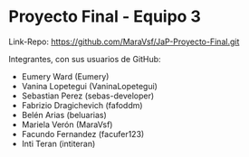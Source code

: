 # Proyecto Final - Equipo 3
Link-Repo: https://github.com/MaraVsf/JaP-Proyecto-Final.git

Integrantes, con sus usuarios de GitHub:
+ Eumery Ward (Eumery)
+ Vanina Lopetegui (VaninaLopetegui)
+ Sebastian Perez (sebas-developer)
+ Fabrizio Dragichevich (fafoddm)
+ Belén Arias (beluarias)
+ Mariela Verón (MaraVsf)
+ Facundo Fernandez (facufer123)
+ Inti Teran (intiteran)
